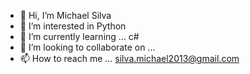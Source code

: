 - 👋 Hi, I’m Michael Silva
- 👀 I’m interested in Python
- 🌱 I’m currently learning ... c#
- 💞️ I’m looking to collaborate on ...
- 📫 How to reach me ... silva.michael2013@gmail.com


<!---
son3ca55/son3ca55 is a ✨ special ✨ repository because its `README.md` (this file) appears on your GitHub profile.
You can click the Preview link to take a look at your changes.
--->
